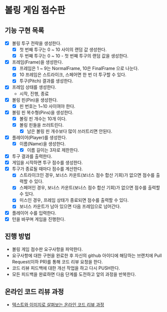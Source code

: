 # 볼링 게임 점수판

## 기능 구현 목록
* [x] 볼링 투구 전략을 생성한다.
  * [x] 첫 번째 투구는 0 ~ 10 사이의 랜덤 값 생성한다.
  * [x] 두 번째 투구는 0 ~ 10 - 첫 번째 투구의 랜덤 값을 생성한다.
* [x] 프레임(Frame)을 생성한다.
  * [x] 프레임은 1 ~ 9는 NormalFrame, 10은 FinalFrame 으로 나눈다.
  * [x] 10 프레임은 스트라이크, 스페어면 한 번 더 투구할 수 있다.
  * [x] 투구(Pitch) 결과를 생성한다.
* [x] 프레임 상태를 생성한다.
  * 시작, 진행, 종료
* [x] 볼링 핀(Pin)을 생성한다.
  * [x] 핀 번호는 1~10 사이여야 한다.
* [x] 볼링 핀 복수형(Pins)을 생성한다.
  * [x] 볼링 핀 개수는 10개 이다.
  * [x] 볼링 핀들을 쓰러트린다.
    * [x] 남은 볼링 핀 개수보다 많이 쓰러트리면 안된다.
* [x] 플레이어(Player)를 생성한다.
  * [x] 이름(Name)을 생성한다.
    * [x] 이름 길이는 3자로 제한한다.
* [x] 투구 결과를 출력한다.
* [x] 게임을 시작하면 투구 점수를 생성한다.
* [x] 투구가 종료될 때마다 점수를 계산한다.
  * [x] 스트라이크인 경우, 보너스 카운트(보너스 점수 합산 기회)가 없으면 점수를 출력할 수 있다.
  * [x] 스페어인 경우, 보너스 카운트(보너스 점수 합산 기회)가 없으면 점수를 출력할 수 있다.
  * [x] 미스인 경우, 프레임 상태가 종료되면 점수를 출력할 수 있다. 
  * [x] 보너스 카운트가 남아 있으면 다음 프레임으로 넘어간다.
* [x] 플레이어 수를 입력한다.
* [x] 턴을 바꾸며 게임을 진행한다.

## 진행 방법
* 볼링 게임 점수판 요구사항을 파악한다.
* 요구사항에 대한 구현을 완료한 후 자신의 github 아이디에 해당하는 브랜치에 Pull Request(이하 PR)를 통해 코드 리뷰 요청을 한다.
* 코드 리뷰 피드백에 대한 개선 작업을 하고 다시 PUSH한다.
* 모든 피드백을 완료하면 다음 단계를 도전하고 앞의 과정을 반복한다.

## 온라인 코드 리뷰 과정
* [텍스트와 이미지로 살펴보는 온라인 코드 리뷰 과정](https://github.com/next-step/nextstep-docs/tree/master/codereview)
